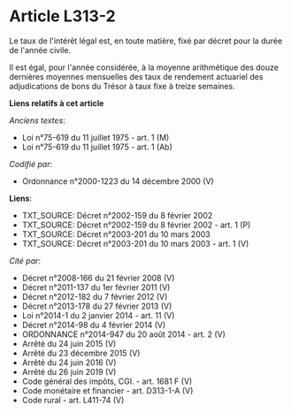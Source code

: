 # Article L313-2

Le taux de l'intérêt légal est, en toute matière, fixé par décret pour la durée de l'année civile.

Il est égal, pour l'année considérée, à la moyenne arithmétique des douze dernières moyennes mensuelles des taux de rendement
actuariel des adjudications de bons du Trésor à taux fixe à treize semaines.

**Liens relatifs à cet article**

_Anciens textes_:

  - Loi n°75-619 du 11 juillet 1975 - art. 1 (M)
  - Loi n°75-619 du 11 juillet 1975 - art. 1 (Ab)

_Codifié par_:

  - Ordonnance n°2000-1223 du 14 décembre 2000 (V)

**Liens**:

  - TXT_SOURCE: Décret n°2002-159 du 8 février 2002
  - TXT_SOURCE: Décret n°2002-159 du 8 février 2002 - art. 1 (P)
  - TXT_SOURCE: Décret n°2003-201 du 10 mars 2003
  - TXT_SOURCE: Décret n°2003-201 du 10 mars 2003 - art. 1 (V)

_Cité par_:

  - Décret n°2008-166 du 21 février 2008 (V)
  - Décret n°2011-137 du 1er février 2011 (V)
  - Décret n°2012-182 du 7 février 2012 (V)
  - Décret n°2013-178 du 27 février 2013 (V)
  - Loi n°2014-1 du 2 janvier 2014 - art. 11 (V)
  - Décret n°2014-98 du 4 février 2014 (V)
  - ORDONNANCE n°2014-947 du 20 août 2014 - art. 2 (V)
  - Arrêté du 24 juin 2015 (V)
  - Arrêté du 23 décembre 2015 (V)
  - Arrêté du 24 juin 2016 (V)
  - Arrêté du 26 juin 2019 (V)
  - Code général des impôts, CGI. - art. 1681 F (V)
  - Code monétaire et financier - art. D313-1-A (V)
  - Code rural - art. L411-74 (V)
